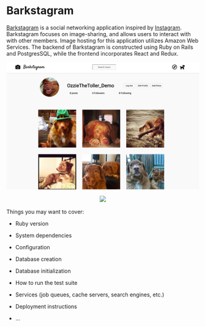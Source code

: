 # Barkstagram


[Barkstagram](https://barkstagram-cjones.herokuapp.com/#/login) is a social networking application inspired by [Instagram](https://instagram.com).
Barkstagram focuses on image-sharing, and allows users to interact with with other members. Image hosting for this application utilizes Amazon Web Services. The backend of Barkstagram is constructed using Ruby on Rails and PostgresSQL, while the frontend incorporates React and Redux.

<p align="center">
  <img src="/app/assets/images/profile_demo.png">
</p>


<p align="center">
  <img width="600" src="https://media.giphy.com/media/htw2RPnowdGUAO6hTR/giphy.gif">
</p>



Things you may want to cover:


* Ruby version

* System dependencies

* Configuration

* Database creation

* Database initialization

* How to run the test suite

* Services (job queues, cache servers, search engines, etc.)

* Deployment instructions

* ...
